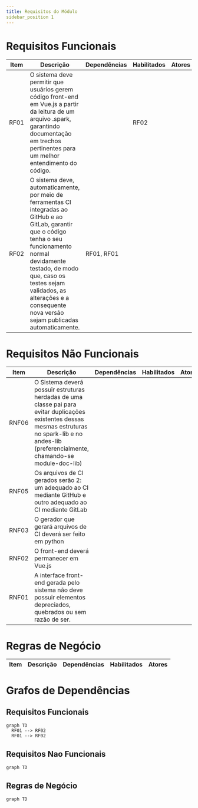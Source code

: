 ```yaml
---
title: Requisitos do Módulo
sidebar_position 1
---
```


# Requisitos Funcionais
| Item | Descrição | Dependências | Habilitados | Atores |
| --- | --- | --- | --- | --- |
| RF01 | O sistema deve permitir que usuários gerem código front-end em Vue.js a partir da leitura de um arquivo .spark, garantindo documentação em trechos pertinentes para um melhor entendimento do código. |  | RF02 |  |
| RF02 | O sistema deve, automaticamente, por meio de ferramentas CI integradas ao GitHub e ao GitLab, garantir que o código tenha o seu funcionamento normal devidamente testado, de modo que, caso os testes sejam validados, as alterações e a consequente nova versão sejam publicadas automaticamente. | RF01, RF01 |  |  |



# Requisitos Não Funcionais
| Item | Descrição | Dependências | Habilitados | Atores |
| --- | --- | --- | --- | --- |
| RNF06 | O Sistema deverá possuir estruturas herdadas de uma classe pai para evitar duplicações existentes dessas mesmas estruturas no spark-lib e no andes-lib (preferencialmente, chamando-se module-doc-lib) |  |  |  |
| RNF05 | Os arquivos de CI gerados serão 2: um adequado ao CI mediante GitHub e outro adequado ao CI mediante GitLab |  |  |  |
| RNF03 | O gerador que gerará arquivos de CI deverá ser feito em python |  |  |  |
| RNF02 | O front-end deverá permanecer em Vue.js |  |  |  |
| RNF01 | A interface front-end gerada pelo sistema não deve possuir elementos depreciados, quebrados ou sem razão de ser. |  |  |  |



# Regras de Negócio
| Item | Descrição | Dependências | Habilitados | Atores |
| --- | --- | --- | --- | --- |



# Grafos de Dependências

## Requisitos Funcionais

```mermaid
graph TD
  RF01 --> RF02
  RF01 --> RF02

```

## Requisitos Nao Funcionais

```mermaid
graph TD

```

## Regras de Negócio

```mermaid
graph TD

```